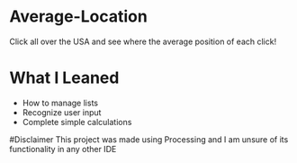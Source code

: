 # Average-Location
Click all over the USA and see where the average position of each click!

# What I Leaned
* How to manage lists
* Recognize user input
* Complete simple calculations

#Disclaimer
This project was made using Processing and I am unsure of its functionality in any other IDE
